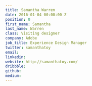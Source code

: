 ```yaml
---
title: Samantha Warren
date: 2016-01-04 00:00:00 Z
position: 0
first_name: Samantha
last_name: Warren
class: Visiting designer
company: Adobe
job_title: Experience Design Manager
twitter: samanthatoy
email: 
linkedin: 
website: http://samanthatoy.com/
dribbble: 
github: 
medium: 
---
```



